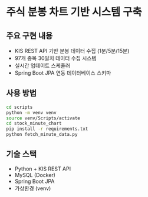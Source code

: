 # 주식 분봉 차트 기반 시스템 구축

## 주요 구현 내용

- KIS REST API 기반 분봉 데이터 수집 (1분/5분/15분)
- 97개 종목 30일치 데이터 수집 시스템
- 실시간 업데이트 스케줄러
- Spring Boot JPA 연동 데이터베이스 스키마

## 사용 방법

```bash
cd scripts
python -m venv venv
source venv/Scripts/activate
cd stock_minute_chart
pip install -r requirements.txt
python fetch_minute_data.py
```

## 기술 스택

- Python + KIS REST API
- MySQL (Docker)
- Spring Boot JPA
- 가상환경 (venv)
